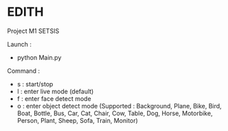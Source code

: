 # EDITH
Project M1 SETSIS

Launch : 
  - python Main.py

Command :
  - s : start/stop
  - l : enter live mode (default)
  - f : enter face detect mode
  - o : enter object detect mode (Supported : Background, Plane, Bike, Bird, Boat, Bottle, Bus, Car, Cat, Chair, Cow, Table, Dog, Horse, Motorbike, Person, Plant, Sheep, Sofa, Train, Monitor)
